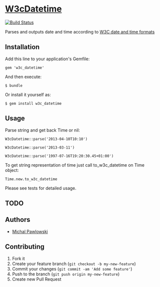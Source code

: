 # [W3cDatetime](https://github.com/itsudo/w3c_datetime)

[![Build Status](https://travis-ci.org/itsudo/w3c_datetime.png)](https://travis-ci.org/itsudo/w3c_datetime)

Parses and outputs date and time according to [W3C date and time formats](http://www.w3.org/TR/NOTE-datetime)

## Installation

Add this line to your application's Gemfile:

    gem 'w3c_datetime'

And then execute:

    $ bundle

Or install it yourself as:

    $ gem install w3c_datetime

## Usage

Parse string and get back Time or nil:

    W3cDatetime::parse('2013-04-10T10:10')

    W3cDatetime::parse('2013-03-11')

    W3cDatetime::parse('1997-07-16T19:20:30.45+01:00')

To get string representation of time just call to_w3c_datetime on Time object:

    Time.new.to_w3c_datetime

Please see tests for detailed usage.

## TODO

## Authors

 * [Michal Pawlowski](http://cv.misza.co.uk)

## Contributing

1. Fork it
2. Create your feature branch (`git checkout -b my-new-feature`)
3. Commit your changes (`git commit -am 'Add some feature'`)
4. Push to the branch (`git push origin my-new-feature`)
5. Create new Pull Request
